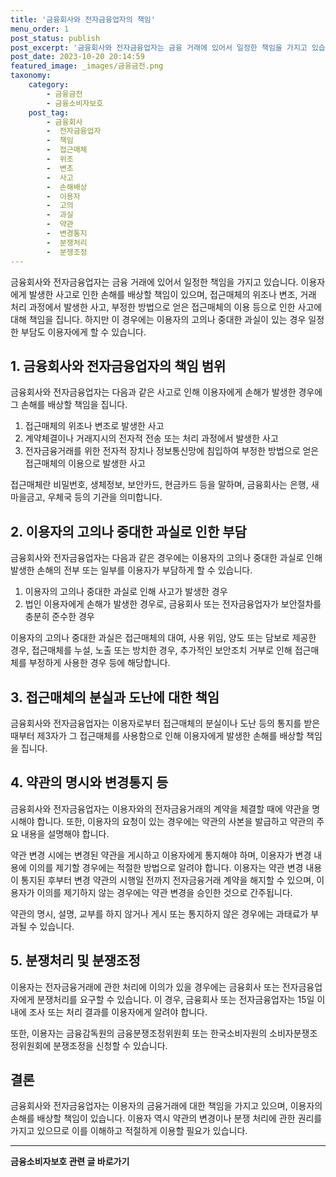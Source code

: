 ```yaml
---
title: '금융회사와 전자금융업자의 책임'
menu_order: 1
post_status: publish
post_excerpt: '금융회사와 전자금융업자는 금융 거래에 있어서 일정한 책임을 가지고 있습니다. 이용자에게 발생한 사고로 인한 손해를 배상할 책임이 있으며, 접근매체의 위조나 변조, 거래 처리 과정에서 발생한 사고, 부정한 방법으로 얻은 접근매체의 이용 등으로 인한 사고에 대해 책임을 집니다. 하지만 이 경우에는 이용자의 고의나 중대한 과실이 있는 경우 일정한 부담도 이용자에게 할 수 있습니다.'
post_date: 2023-10-20 20:14:59
featured_image: _images/금융금전.png
taxonomy:
    category:
        - 금융금전
        - 금융소비자보호
    post_tag:
        - 금융회사
        -  전자금융업자
        -  책임
        -  접근매체
        -  위조
        -  변조
        -  사고
        -  손해배상
        -  이용자
        -  고의
        -  과실
        -  약관
        -  변경통지
        -  분쟁처리
        -  분쟁조정
---
```



금융회사와 전자금융업자는 금융 거래에 있어서 일정한 책임을 가지고 있습니다. 이용자에게 발생한 사고로 인한 손해를 배상할 책임이 있으며, 접근매체의 위조나 변조, 거래 처리 과정에서 발생한 사고, 부정한 방법으로 얻은 접근매체의 이용 등으로 인한 사고에 대해 책임을 집니다. 하지만 이 경우에는 이용자의 고의나 중대한 과실이 있는 경우 일정한 부담도 이용자에게 할 수 있습니다.

## 1. 금융회사와 전자금융업자의 책임 범위

금융회사와 전자금융업자는 다음과 같은 사고로 인해 이용자에게 손해가 발생한 경우에 그 손해를 배상할 책임을 집니다.

1. 접근매체의 위조나 변조로 발생한 사고
2. 계약체결이나 거래지시의 전자적 전송 또는 처리 과정에서 발생한 사고
3. 전자금융거래를 위한 전자적 장치나 정보통신망에 침입하여 부정한 방법으로 얻은 접근매체의 이용으로 발생한 사고

접근매체란 비밀번호, 생체정보, 보안카드, 현금카드 등을 말하며, 금융회사는 은행, 새마을금고, 우체국 등의 기관을 의미합니다.

## 2. 이용자의 고의나 중대한 과실로 인한 부담

금융회사와 전자금융업자는 다음과 같은 경우에는 이용자의 고의나 중대한 과실로 인해 발생한 손해의 전부 또는 일부를 이용자가 부담하게 할 수 있습니다.

1. 이용자의 고의나 중대한 과실로 인해 사고가 발생한 경우
2. 법인 이용자에게 손해가 발생한 경우로, 금융회사 또는 전자금융업자가 보안절차를 충분히 준수한 경우

이용자의 고의나 중대한 과실은 접근매체의 대여, 사용 위임, 양도 또는 담보로 제공한 경우, 접근매체를 누설, 노출 또는 방치한 경우, 추가적인 보안조치 거부로 인해 접근매체를 부정하게 사용한 경우 등에 해당합니다.

## 3. 접근매체의 분실과 도난에 대한 책임

금융회사와 전자금융업자는 이용자로부터 접근매체의 분실이나 도난 등의 통지를 받은 때부터 제3자가 그 접근매체를 사용함으로 인해 이용자에게 발생한 손해를 배상할 책임을 집니다.

## 4. 약관의 명시와 변경통지 등

금융회사와 전자금융업자는 이용자와의 전자금융거래의 계약을 체결할 때에 약관을 명시해야 합니다. 또한, 이용자의 요청이 있는 경우에는 약관의 사본을 발급하고 약관의 주요 내용을 설명해야 합니다.

약관 변경 시에는 변경된 약관을 게시하고 이용자에게 통지해야 하며, 이용자가 변경 내용에 이의를 제기할 경우에는 적절한 방법으로 알려야 합니다. 이용자는 약관 변경 내용이 통지된 후부터 변경 약관의 시행일 전까지 전자금융거래 계약을 해지할 수 있으며, 이용자가 이의를 제기하지 않는 경우에는 약관 변경을 승인한 것으로 간주됩니다.

약관의 명시, 설명, 교부를 하지 않거나 게시 또는 통지하지 않은 경우에는 과태료가 부과될 수 있습니다.

## 5. 분쟁처리 및 분쟁조정

이용자는 전자금융거래에 관한 처리에 이의가 있을 경우에는 금융회사 또는 전자금융업자에게 분쟁처리를 요구할 수 있습니다. 이 경우, 금융회사 또는 전자금융업자는 15일 이내에 조사 또는 처리 결과를 이용자에게 알려야 합니다.

또한, 이용자는 금융감독원의 금융분쟁조정위원회 또는 한국소비자원의 소비자분쟁조정위원회에 분쟁조정을 신청할 수 있습니다.

## 결론

금융회사와 전자금융업자는 이용자의 금융거래에 대한 책임을 가지고 있으며, 이용자의 손해를 배상할 책임이 있습니다. 이용자 역시 약관의 변경이나 분쟁 처리에 관한 권리를 가지고 있으므로 이를 이해하고 적절하게 이용할 필요가 있습니다.
<!-- wp:separator -->
<hr class="wp-block-separator has-alpha-channel-opacity"/>
<!-- /wp:separator -->

<!-- wp:group {"backgroundColor":"base","layout":{"type":"constrained"}} -->
<div class="wp-block-group has-base-background-color has-background"><!-- wp:paragraph {"align":"center","fontSize":"medium"} -->
<p class="has-text-align-center has-large-font-size"><strong>금융소비자보호 관련 글 바로가기</strong></p>
<!-- /wp:paragraph -->


<!-- wp:latest-posts
{"categories":[{"id":12706,"count":19,"description":"","link":"https://uknowlaw.com/category/%ea%b8%88%ec%9c%b5%ec%86%8c%eb%b9%84%ec%9e%90%eb%b3%b4%ed%98%b8/","name":"금융소비자보호","slug":"금융소비자보호","taxonomy":"category","parent":0,"meta":[],"_links":{"self":[{"href":"https://uknowlaw.com/wp-json/wp/v2/categories/12706"}],"collection":[{"href":"https://uknowlaw.com/wp-json/wp/v2/categories"}],"about":[{"href":"https://uknowlaw.com/wp-json/wp/v2/taxonomies/category"}],"wp:post_type":[{"href":"https://uknowlaw.com/wp-json/wp/v2/posts?categories=12706"}],"curies":[{"name":"wp","href":"https://api.w.org/{rel}","templated":true}]}}],"postsToShow":100,"excerptLength":28,"postLayout":"grid","columns":2,"featuredImageAlign":"left","featuredImageSizeSlug":"large","fontSize":18px} /--></div>
<!-- /wp:group -->